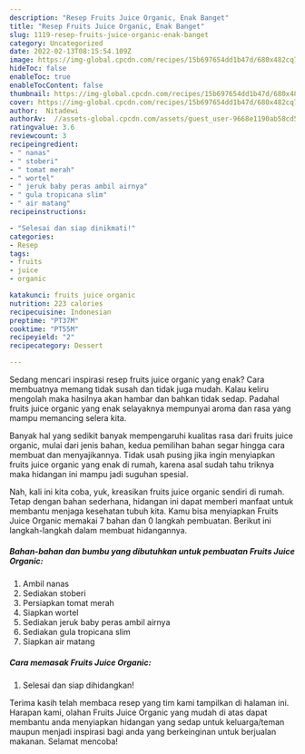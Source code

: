 ```yaml
---
description: "Resep Fruits Juice Organic, Enak Banget"
title: "Resep Fruits Juice Organic, Enak Banget"
slug: 1119-resep-fruits-juice-organic-enak-banget
category: Uncategorized
date: 2022-02-13T08:15:54.109Z
image: https://img-global.cpcdn.com/recipes/15b697654dd1b47d/680x482cq70/fruits-juice-organic-foto-resep-utama.jpg
hideToc: false
enableToc: true
enableTocContent: false
thumbnail: https://img-global.cpcdn.com/recipes/15b697654dd1b47d/680x482cq70/fruits-juice-organic-foto-resep-utama.jpg
cover: https://img-global.cpcdn.com/recipes/15b697654dd1b47d/680x482cq70/fruits-juice-organic-foto-resep-utama.jpg
author:  Nitadewi
authorAv:  //assets-global.cpcdn.com/assets/guest_user-9668e1190ab58cd58d666d5934e79c79da2e02f4421a6ed9abc4b163da97d6e7.png
ratingvalue: 3.6
reviewcount: 3
recipeingredient:
- " nanas"
- " stoberi"
- " tomat merah"
- " wortel"
- " jeruk baby peras ambil airnya"
- " gula tropicana slim"
- " air matang"
recipeinstructions:

- "Selesai dan siap dinikmati!"
categories:
- Resep
tags:
- fruits
- juice
- organic

katakunci: fruits juice organic 
nutrition: 223 calories
recipecuisine: Indonesian
preptime: "PT37M"
cooktime: "PT55M"
recipeyield: "2"
recipecategory: Dessert

---
```



Sedang mencari inspirasi resep fruits juice organic yang enak? Cara membuatnya memang tidak susah dan tidak juga mudah. Kalau keliru mengolah maka hasilnya akan hambar dan bahkan tidak sedap. Padahal fruits juice organic yang enak selayaknya mempunyai aroma dan rasa yang mampu memancing selera kita.




Banyak hal yang sedikit banyak mempengaruhi kualitas rasa dari fruits juice organic, mulai dari jenis bahan, kedua pemilihan bahan segar hingga cara membuat dan menyajikannya. Tidak usah pusing jika ingin menyiapkan fruits juice organic yang enak di rumah, karena asal sudah tahu triknya maka hidangan ini mampu jadi suguhan spesial.


Nah, kali ini kita coba, yuk, kreasikan fruits juice organic sendiri di rumah. Tetap dengan bahan sederhana, hidangan ini dapat memberi manfaat untuk membantu menjaga kesehatan tubuh kita. Kamu bisa menyiapkan Fruits Juice Organic memakai 7 bahan dan 0 langkah pembuatan. Berikut ini langkah-langkah dalam membuat hidangannya.

<!--inarticleads1-->

##### Bahan-bahan dan bumbu yang dibutuhkan untuk pembuatan Fruits Juice Organic:

1. Ambil  nanas
1. Sediakan  stoberi
1. Persiapkan  tomat merah
1. Siapkan  wortel
1. Sediakan  jeruk baby peras ambil airnya
1. Sediakan  gula tropicana slim
1. Siapkan  air matang




<!--inarticleads2-->

##### Cara memasak Fruits Juice Organic:


1. Selesai dan siap dihidangkan!



Terima kasih telah membaca resep yang tim kami tampilkan di halaman ini. Harapan kami, olahan Fruits Juice Organic yang mudah di atas dapat membantu anda menyiapkan hidangan yang sedap untuk keluarga/teman maupun menjadi inspirasi bagi anda yang berkeinginan untuk berjualan makanan. Selamat mencoba!
